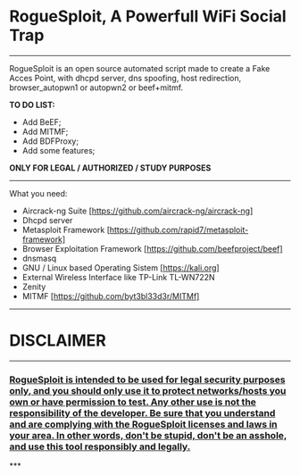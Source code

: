 <h1>RogueSploit, A Powerfull WiFi Social Trap</h1>

***
RogueSploit is an open source automated script made to create a Fake Acces Point, with dhcpd server, dns spoofing, host redirection, browser_autopwn1 or autopwn2 or beef+mitmf.<br />

<b>TO DO LIST:</b>
- Add BeEF;
- Add MITMF;
- Add BDFProxy;
- Add some features;

<b>ONLY FOR LEGAL / AUTHORIZED / STUDY PURPOSES</b>

***

What you need:
- Aircrack-ng Suite [https://github.com/aircrack-ng/aircrack-ng]<br />
- Dhcpd server<br />
- Metasploit Framework [https://github.com/rapid7/metasploit-framework]<br />
- Browser Exploitation Framework [https://github.com/beefproject/beef]<br />
- dnsmasq<br />
- GNU / Linux based Operating Sistem [https://kali.org]<br />
- External Wireless Interface like TP-Link TL-WN722N<br />
- Zenity<br />
- MITMF [https://github.com/byt3bl33d3r/MITMf]

***

<h1> DISCLAIMER </h1>

***
<h3><b><u>RogueSploit is intended to be used for legal security purposes only, and you should only use it to protect networks/hosts you own or have permission to test. Any other use is not the responsibility of the developer. Be sure that you understand and are complying with the RogueSploit licenses and laws in your area. In other words, don't be stupid, don't be an asshole, and use this tool responsibly and legally.</u></b></h3>
***
